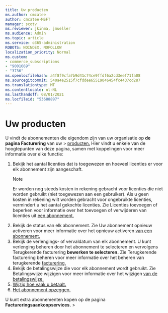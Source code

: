 ```yaml
---
title: Uw producten
ms.author: cmcatee
author: cmcatee-MSFT
manager: scotv
ms.reviewer: jkinma, jmueller
ms.audience: Admin
ms.topic: article
ms.service: o365-administration
ROBOTS: NOINDEX, NOFOLLOW
localization_priority: Normal
ms.custom:
- commerce_subscriptions
- "9001669"
- "3736"
ms.openlocfilehash: a4f8f9cfa7b9d41c74ce9ffdf6a2cd3eef71fa08
ms.sourcegitcommit: 540a4e2515f7cfddee65519046454fc4437cd287
ms.translationtype: MT
ms.contentlocale: nl-NL
ms.lasthandoff: 08/01/2021
ms.locfileid: "53688897"
---
```

# <a name="your-products"></a>Uw producten

U vindt de abonnementen die eigendom zijn van uw organisatie op **de pagina Facturering** van uw  >  [producten.](https://go.microsoft.com/fwlink/p/?linkid=842054) Hier vindt u enkele van de hoogtepunten van deze pagina, samen met koppelingen voor meer informatie over elke functie:

1. Bekijk het aantal licenties dat is toegewezen en hoeveel licenties er voor elk abonnement zijn aangeschaft.
    > [!NOTE]
    > Er worden nog steeds kosten in rekening gebracht voor licenties die niet worden gebruikt (niet toegewezen aan een gebruiker). Als u geen kosten in rekening wilt worden gebracht voor ongebruikte licenties, vermindert u het aantal gekochte licenties. Zie Licenties toevoegen of beperken voor informatie over het toevoegen of verwijderen van licenties uit [een abonnement.](https://docs.microsoft.com/alchemyinsights/how-to-add-or-reduce-licenses)
2. Bekijk de status van elk abonnement. Zie Uw abonnement opnieuw activeren voor meer informatie over het opnieuw activeren [van een abonnement.](reactivate-your-subscription.md)
3. Bekijk de verlengings- of vervaldatum van elk abonnement. U kunt verlenging beheren door het abonnement te selecteren en vervolgens Terugkerende facturering **bewerken te selecteren.** Zie Terugkerende facturering beheren voor meer informatie over het beheren van terugkerende [facturering.](manage-auto-renewal.md)
4. Bekijk de betalingswijze die voor elk abonnement wordt gebruikt. Zie Betalingswijze wijzigen voor meer informatie over het wijzigen [van de betalingswijze.](change-payment-method.md)
5. [Wijzig hoe vaak u betaalt.](change-how-often-you-pay.md)
6. [Het abonnement opzeggen.](https://go.microsoft.com/fwlink/?linkid=2119113)

U kunt extra abonnementen kopen op de pagina **Factureringsaankoopservices.**  >  [](https://go.microsoft.com/fwlink/p/?linkid=868433)